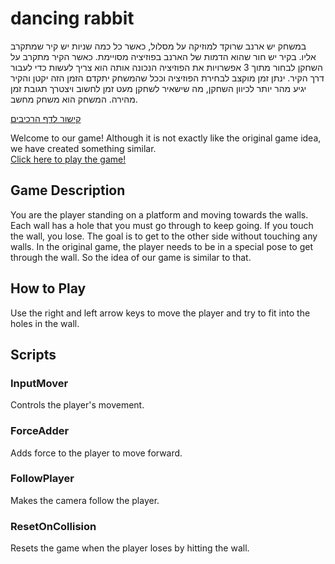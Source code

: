 # dancing rabbit
במשחק יש ארנב שרוקד למוזיקה על מסלול, כאשר כל כמה שניות יש קיר שמתקרב אליו. בקיר יש חור שהוא הדמות של הארנב בפוזיציה מסויימת. כאשר הקיר מתקרב על השחקן לבחור מתוך 3 אפשרויות את הפוזיציה הנכונה אותה הוא צריך לעשות כדי לעבור דרך הקיר. ינתן זמן מוקצב לבחירת הפוזיציה וככל שהמשחק יתקדם הזמן הזה יקטן והקיר יגיע מהר יותר לכיוון השחקן, מה שישאיר לשחקן מעט זמן לחשוב ויצטרך תגובת זמן מהירה. 
המשחק הוא משחק מחשב.

[קישור לדף הרכיבים](https://github.com/Game-Developmento/dancing-rabbit/blob/main/formal-elements.md)

Welcome to our game! Although it is not exactly like the original game idea, we have created something similar.  
[Click here to play the game!](https://orihoward.itch.io/fit-the-wall)
## Game Description
You are the player standing on a platform and moving towards the walls. Each wall has a hole that you must go through to keep going. If you touch the wall, you lose. The goal is to get to the other side without touching any walls. In the original game, the player needs to be in a special pose to get through the wall. So the idea of our game is similar to that.

## How to Play
Use the right and left arrow keys to move the player and try to fit into the holes in the wall.

## Scripts

### InputMover
Controls the player's movement.

### ForceAdder
Adds force to the player to move forward.

### FollowPlayer
Makes the camera follow the player.

### ResetOnCollision
Resets the game when the player loses by hitting the wall.
